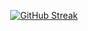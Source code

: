 <div style="text-align: center;">
  
[![GitHub Streak](https://streak-stats.demolab.com/?user=MasFana&theme=dark&hide_border=false&background=0d1117)](https://git.io/streak-stats)

</div>
